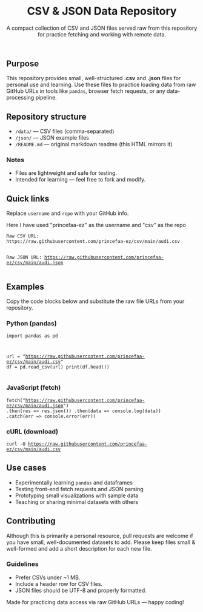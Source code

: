 
<html lang="en">
<head>
  <meta charset="utf-8">
  <meta name="viewport" content="width=device-width,initial-scale=1">
 
</head>
<body>
  <div>
    <header>
      <h1>CSV & JSON Data Repository</h1>
      <p>A compact collection of CSV and JSON files served raw from this repository for practice fetching and working with remote data.</p>
    </header>
    <section>
      <h2>Purpose</h2>
      <p>This repository provides small, well-structured <strong>.csv</strong> and <strong>.json</strong> files for personal use and learning. Use these files to practice loading data from raw GitHub URLs in tools like <code>pandas</code>, browser fetch requests, or any data-processing pipeline.</p>
    </section>
    <section>
      <h2>Repository structure</h2>
      <ul>
        <li><code>/data/</code> — CSV files (comma-separated)</li>
        <li><code>/json/</code> — JSON example files</li>
        <li><code>/README.md</code> — original markdown readme (this HTML mirrors it)</li>
      </ul>
      <h3>Notes</h3>
      <ul>
        <li>Files are lightweight and safe for testing.</li>
        <li>Intended for learning — feel free to fork and modify.</li>
      </ul>
    </section>
    <section>
      <h2>Quick links</h2>
      <p>Replace <code>username</code> and <code>repo</code> with your GitHub info.</p>
      <p>Here I have used "princefaa-ez" as the username and "csv" as the repo</p>
      <pre><code>Raw CSV URL:
https://raw.githubusercontent.com/princefaa-ez/csv/main/audi.csv

Raw JSON URL:
https://raw.githubusercontent.com/princefaa-ez/csv/main/audi.json
</code></pre>
    </section>
    <section>
      <h2>Examples</h2>
      <p>Copy the code blocks below and substitute the raw file URLs from your repository.</p>
      <h3>Python (pandas)</h3>
      <pre><code>import pandas as pd

url = "https://raw.githubusercontent.com/princefaa-ez/csv/main/audi.csv"
df = pd.read_csv(url)
print(df.head())
</code></pre>
      <h3>JavaScript (fetch)</h3>
      <pre><code>fetch("https://raw.githubusercontent.com/princefaa-ez/csv/main/audi.json")
  .then(res => res.json())
  .then(data => console.log(data))
  .catch(err => console.error(err))
</code></pre>
      <h3>cURL (download)</h3>
      <pre><code>curl -O https://raw.githubusercontent.com/princefaa-ez/csv/main/audi.csv
</code></pre>
    </section>
    <section>
      <h2>Use cases</h2>
      <ul>
        <li>Experimentally learning <code>pandas</code> and dataframes</li>
        <li>Testing front-end fetch requests and JSON parsing</li>
        <li>Prototyping small visualizations with sample data</li>
        <li>Teaching or sharing minimal datasets with others</li>
      </ul>
    </section>
    <section>
      <h2>Contributing</h2>
      <p>Although this is primarily a personal resource, pull requests are welcome if you have small, well-documented datasets to add. Please keep files small &amp; well-formed and add a short description for each new file.</p>
      <h3>Guidelines</h3>
      <ul>
        <li>Prefer CSVs under ~1 MB.</li>
        <li>Include a header row for CSV files.</li>
        <li>JSON files should be UTF-8 and properly formatted.</li>
      </ul>
    </section>
    <footer>
      <p>Made for practicing data access via raw GitHub URLs — happy coding!</p>
    </footer>
  </div>
</body>
</html>
